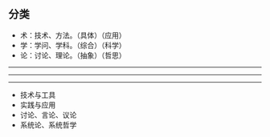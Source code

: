 ## 分类
- 术：技术、方法。（具体）（应用）
- 学：学问、学科。（综合）（科学）
- 论：讨论、理论。（抽象）（哲思）

---
---
---

- 技术与工具
- 实践与应用
- 讨论、言论、议论
- 系统论、系统哲学
